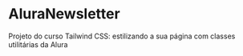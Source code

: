 # AluraNewsletter
Projeto do curso Tailwind CSS: estilizando a sua página com classes utilitárias  da Alura
